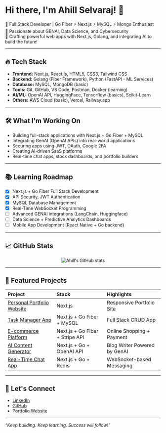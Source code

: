 # Hi there, I'm Ahill Selvaraj! 👋

🚀 Full Stack Developer | Go Fiber ⚡ Next.js ⚡ MySQL ⚡ Mongo Enthusiast  
🎯 Passionate about GENAI, Data Science, and Cybersecurity  
🌟 Crafting powerful web apps with Next.js, Golang, and integrating AI to build the future!

---

## 🔥 Tech Stack

- **Frontend:** Next.js, React.js, HTML5, CSS3, Tailwind CSS
- **Backend:** Golang (Fiber Framework), Python (FastAPI - ML Services)
- **Database:** MySQL, MongoDB (basic)
- **Tools:** Git, GitHub, VS Code, Postman, Docker (learning)
- **AI/ML:** OpenAI API, HuggingFace, Tensorflow (basics), Scikit-Learn
- **Others:** AWS Cloud (basic), Vercel, Railway.app

---

## 🛠️ What I'm Working On

- Building full-stack applications with Next.js + Go Fiber + MySQL
- Integrating GenAI (OpenAI APIs) into real-world applications
- Securing apps using JWT, OAuth, Google 2FA
- Creating AI-driven SaaS platforms
- Real-time chat apps, stock dashboards, and portfolio builders

---

## 📚 Learning Roadmap

- [x] Next.js + Go Fiber Full Stack Development
- [x] API Security, JWT Authentication
- [x] MySQL Database Management
- [x] Real-Time WebSocket Programming
- [ ] Advanced GENAI integrations (LangChain, Huggingface)
- [ ] Data Science + Predictive Analytics Dashboards
- [ ] Mobile App Development (React Native + Go backend)

---

## 📈 GitHub Stats

<p align="center">
  <img src="https://github-readme-stats.vercel.app/api?username=AHILL-0121&show_icons=true&theme=radical" alt="Ahill's GitHub stats"/>
</p>

---

## 🌟 Featured Projects

| Project | Stack | Highlights |
|:--------|:------|:-----------|
| [Personal Portfolio Website](https://github.com/AHILL-0121/portfolio-next) | Next.js | Responsive Portfolio Site |
| [Task Manager App](https://github.com/AHILL-0121/task-manager-go) | Next.js + Go Fiber + MySQL | Full Stack CRUD App |
| [E-commerce Platform](https://github.com/AHILL-0121/ecommerce-next-go) | Next.js + Go Fiber + Stripe API | Online Shopping + Payment |
| [AI Content Generator](https://github.com/AHILL-0121/ai-content-writer) | Next.js + Go + OpenAI API | Blog Writer Powered by GenAI |
| [Real-Time Chat App](https://github.com/AHILL-0121/chat-app-go-next) | Next.js + Go + Redis | WebSocket-based Messaging |

---

## 🤝 Let's Connect

- [LinkedIn](https://linkedin.com/in/ahill-selvaraj)
- [GitHub](https://github.com/AHILL-0121)
- [Portfolio Website](https://github.com/AHILL-0121/AHILL-0121/edit/main/README.md)

---

*“Keep building. Keep learning. Success will follow!”*
